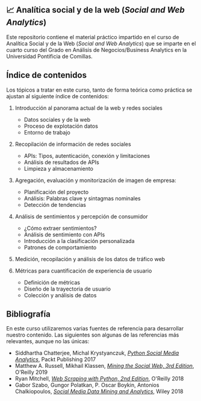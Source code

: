 ## 📈 Analítica social y de la web (*Social and Web Analytics*)

Este repositorio contiene el material práctico impartido en el curso de 
Analítica Social y de la Web  (*Social and Web Analytics*) que se imparte en el cuarto
curso del Grado en Análisis de Negocios/Business Analytics en la Universidad 
Pontificia de Comillas.

## Índice de contenidos

Los tópicos a tratar en este curso, tanto de forma teórica como práctica se ajustan al 
siguiente índice de contenidos:


1. Introducción al panorama actual de la web y redes sociales 
   
    - Datos sociales y de la web
    - Proceso de explotación datos
    - Entorno de trabajo


2. Recopilación de información de redes sociales
      
    - APIs: Tipos, autenticación, conexión y limitaciones
    - Análisis de resultados de APIs
    - Limpieza y almacenamiento


3. Agregación, evaluación y monitorización de imagen de empresa:
      
    - Planificación del proyecto
    - Análisis: Palabras clave y sintagmas nominales
    - Detección de tendencias

      
4. Análisis de sentimientos y percepción de consumidor

    - ¿Cómo extraer sentimientos?
    - Análisis de sentimiento con APIs
    - Introducción a la clasificación personalizada
    - Patrones de comportamiento
   

5. Medición, recopilación y análisis de los datos de tráfico web


6. Métricas para cuantificación de experiencia de usuario
 
    - Definición de métricas
    - Diseño de la trayectoria de usuario
    - Colección y análisis de datos


## Bibliografía

En este curso utilizaremos varias fuentes de referencia para desarrollar nuestro contenido.
Las siguientes son algunas de las referencias más relevantes, aunque no las únicas:

- Siddhartha Chatterjee, Michal Krystyanczuk, <a href="https://www.packtpub.com/product/python-social-media-analytics/9781787121485" target="_blank">*Python Social Media Analytics*</a>, Packt Publishing 2017
- Matthew A. Russell, Mikhail Klassen, <a href="https://www.oreilly.com/library/view/mining-the-social/9781491973547/" target="_blank">*Mining the Social Web, 3rd Edition*</a>, O'Reilly 2019
- Ryan Mitchell, <a href="https://www.oreilly.com/library/view/web-scraping-with/9781491985564/" target="_blank">*Web Scraping with Python, 2nd Edition*</a>, O'Reilly 2018
- Gabor Szabo, Gungor Polatkan, P. Oscar Boykin, Antonios Chalkiopoulos, <a href="https://www.wiley.com/en-us/Social+Media+Data+Mining+and+Analytics-p-9781118824856" target="_blank">*Social Media Data Mining and Analytics*</a>, Wiley 2018